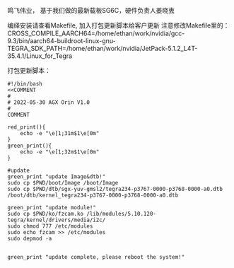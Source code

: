 鸣飞伟业， 基于我们做的最新载板SG6C，硬件负责人姜晓叀

编绎安装请查看Makefile, 加入打包更新脚本给客户更新
注意修改Makefile里的：
CROSS_COMPILE_AARCH64=/home/ethan/work/nvidia/gcc-9.3/bin/aarch64-buildroot-linux-gnu-
TEGRA_SDK_PATH=/home/ethan/work/nvidia/JetPack-5.1.2_L4T-35.4.1/Linux_for_Tegra

打包更新脚本：
```
#!/bin/bash
<<COMMENT
#
# 2022-05-30 AGX Orin V1.0
#
COMMENT

red_print(){
    echo -e "\e[1;31m$1\e[0m"
}
green_print(){
    echo -e "\e[1;32m$1\e[0m"
}

#update
green_print "update Image&dtb!"
sudo cp $PWD/boot/Image /boot/Image
sudo cp $PWD/dtb/sgx-yuv-gmsl2/tegra234-p3767-0000-p3768-0000-a0.dtb  /boot/dtb/kernel_tegra234-p3767-0000-p3768-0000-a0.dtb

green_print "update module!"
sudo cp $PWD/ko/fzcam.ko /lib/modules/5.10.120-tegra/kernel/drivers/media/i2c/
sudo chmod 777 /etc/modules
sudo echo fzcam >> /etc/modules
sudo depmod -a


green_print "update complete, please reboot the system!"
```